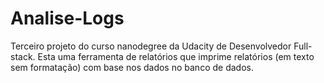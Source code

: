 # Analise-Logs
Terceiro projeto do curso nanodegree da Udacity de Desenvolvedor Full-stack. Esta uma ferramenta de relatórios que imprime relatórios (em texto sem formatação) com base nos dados no banco de dados. 

